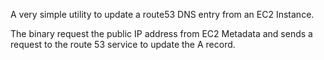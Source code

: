 A very simple utility to update a route53 DNS entry from an EC2 Instance.

The binary request the public IP address from EC2 Metadata and sends a request to the route 53 service to update the A record.
